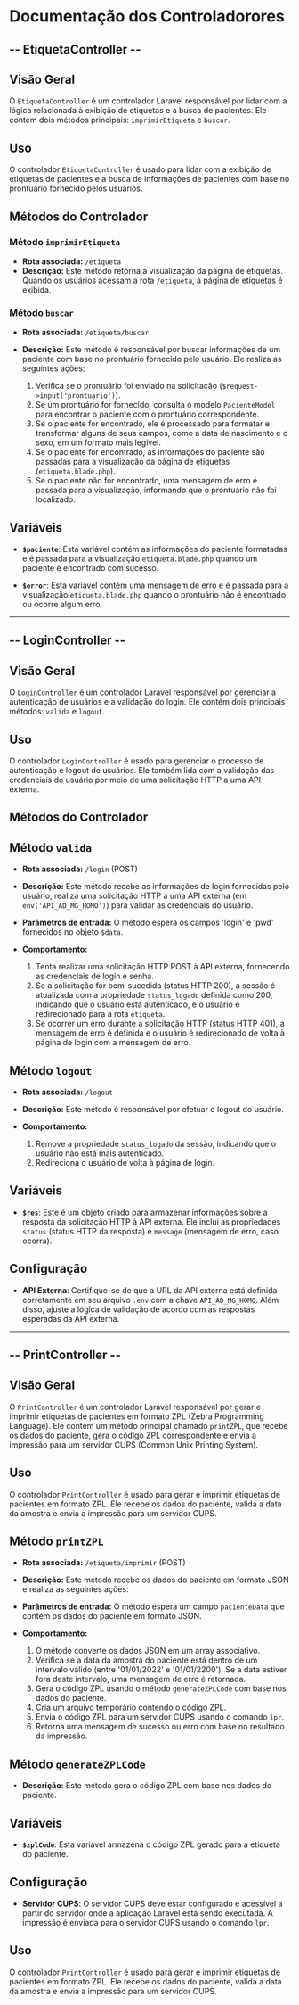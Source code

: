 # Documentação dos Controladorores 

## -- EtiquetaController --

## Visão Geral

O `EtiquetaController` é um controlador Laravel responsável por lidar com a lógica relacionada à exibição de etiquetas e à busca de pacientes. Ele contém dois métodos principais: `imprimirEtiqueta` e `buscar`.

## Uso

O controlador `EtiquetaController` é usado para lidar com a exibição de etiquetas de pacientes e a busca de informações de pacientes com base no prontuário fornecido pelos usuários.

## Métodos do Controlador

### Método `imprimirEtiqueta`

- **Rota associada:** `/etiqueta`
- **Descrição:** Este método retorna a visualização da página de etiquetas. Quando os usuários acessam a rota `/etiqueta`, a página de etiquetas é exibida.

### Método `buscar`

- **Rota associada:** `/etiqueta/buscar`
- **Descrição:** Este método é responsável por buscar informações de um paciente com base no prontuário fornecido pelo usuário. Ele realiza as seguintes ações:

   1. Verifica se o prontuário foi enviado na solicitação (`$request->input('prontuario')`).
   2. Se um prontuário for fornecido, consulta o modelo `PacienteModel` para encontrar o paciente com o prontuário correspondente.
   3. Se o paciente for encontrado, ele é processado para formatar e transformar alguns de seus campos, como a data de nascimento e o sexo, em um formato mais legível.
   4. Se o paciente for encontrado, as informações do paciente são passadas para a visualização da página de etiquetas (`etiqueta.blade.php`).
   5. Se o paciente não for encontrado, uma mensagem de erro é passada para a visualização, informando que o prontuário não foi localizado.

## Variáveis

- **`$paciente`**: Esta variável contém as informações do paciente formatadas e é passada para a visualização `etiqueta.blade.php` quando um paciente é encontrado com sucesso.

- **`$error`**: Esta variável contém uma mensagem de erro e é passada para a visualização `etiqueta.blade.php` quando o prontuário não é encontrado ou ocorre algum erro.

---
## -- LoginController --

## Visão Geral

O `LoginController` é um controlador Laravel responsável por gerenciar a autenticação de usuários e a validação do login. Ele contém dois principais métodos: `valida` e `logout`.

## Uso

O controlador `LoginController` é usado para gerenciar o processo de autenticação e logout de usuários. Ele também lida com a validação das credenciais do usuário por meio de uma solicitação HTTP a uma API externa.

## Métodos do Controlador

## Método `valida`

- **Rota associada:** `/login` (POST)
- **Descrição:** Este método recebe as informações de login fornecidas pelo usuário, realiza uma solicitação HTTP a uma API externa (em `env('API_AD_MG_HOMO')`) para validar as credenciais do usuário.

- **Parâmetros de entrada:** O método espera os campos 'login' e 'pwd' fornecidos no objeto `$data`.

- **Comportamento:** 
  1. Tenta realizar uma solicitação HTTP POST à API externa, fornecendo as credenciais de login e senha.
  2. Se a solicitação for bem-sucedida (status HTTP 200), a sessão é atualizada com a propriedade `status_logado` definida como 200, indicando que o usuário está autenticado, e o usuário é redirecionado para a rota `etiqueta`.
  3. Se ocorrer um erro durante a solicitação HTTP (status HTTP 401), a mensagem de erro é definida e o usuário é redirecionado de volta à página de login com a mensagem de erro.

## Método `logout`

- **Rota associada:** `/logout`
- **Descrição:** Este método é responsável por efetuar o logout do usuário.

- **Comportamento:** 
  1. Remove a propriedade `status_logado` da sessão, indicando que o usuário não está mais autenticado.
  2. Redireciona o usuário de volta à página de login.

## Variáveis

- **`$res`**: Este é um objeto criado para armazenar informações sobre a resposta da solicitação HTTP à API externa. Ele inclui as propriedades `status` (status HTTP da resposta) e `message` (mensagem de erro, caso ocorra).

## Configuração

- **API Externa**: Certifique-se de que a URL da API externa está definida corretamente em seu arquivo `.env` com a chave `API_AD_MG_HOMO`. Além disso, ajuste a lógica de validação de acordo com as respostas esperadas da API externa.

---

## -- PrintController --

## Visão Geral

O `PrintController` é um controlador Laravel responsável por gerar e imprimir etiquetas de pacientes em formato ZPL (Zebra Programming Language). Ele contém um método principal chamado `printZPL`, que recebe os dados do paciente, gera o código ZPL correspondente e envia a impressão para um servidor CUPS (Common Unix Printing System).

## Uso

O controlador `PrintController` é usado para gerar e imprimir etiquetas de pacientes em formato ZPL. Ele recebe os dados do paciente, valida a data da amostra e envia a impressão para um servidor CUPS.

## Método `printZPL`

- **Rota associada:** `/etiqueta/imprimir` (POST)
- **Descrição:** Este método recebe os dados do paciente em formato JSON e realiza as seguintes ações:

- **Parâmetros de entrada:** O método espera um campo `pacienteData` que contém os dados do paciente em formato JSON.

- **Comportamento:** 
  1. O método converte os dados JSON em um array associativo.
  2. Verifica se a data da amostra do paciente está dentro de um intervalo válido (entre '01/01/2022' e '01/01/2200'). Se a data estiver fora deste intervalo, uma mensagem de erro é retornada.
  3. Gera o código ZPL usando o método `generateZPLCode` com base nos dados do paciente.
  4. Cria um arquivo temporário contendo o código ZPL.
  5. Envia o código ZPL para um servidor CUPS usando o comando `lpr`.
  6. Retorna uma mensagem de sucesso ou erro com base no resultado da impressão.

## Método `generateZPLCode`

- **Descrição:** Este método gera o código ZPL com base nos dados do paciente.

## Variáveis

- **`$zplCode`**: Esta variável armazena o código ZPL gerado para a etiqueta do paciente.

## Configuração

- **Servidor CUPS**: O servidor CUPS deve estar configurado e acessível a partir do servidor onde a aplicação Laravel está sendo executada. A impressão é enviada para o servidor CUPS usando o comando `lpr`.

## Uso

O controlador `PrintController` é usado para gerar e imprimir etiquetas de pacientes em formato ZPL. Ele recebe os dados do paciente, valida a data da amostra e envia a impressão para um servidor CUPS.
